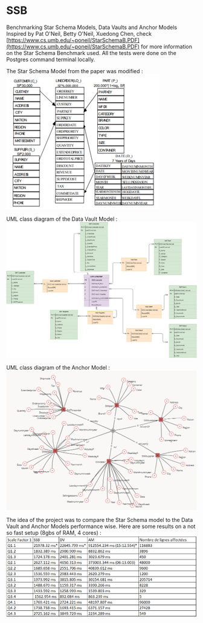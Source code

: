 # SSB
Benchmarking Star Schema Models, Data Vaults and Anchor Models
Inspired by Pat O'Neil, Betty O'Neil, Xuedong Chen, check [https://www.cs.umb.edu/~poneil/StarSchemaB.PDF](https://www.cs.umb.edu/~poneil/StarSchemaB.PDF) 
for more information on the Star Schema Benchmark used. All the tests were done on the Postgres command terminal locally.


The Star Schema Model from the paper was modified :<br>
![SSB Model](https://github.com/databs1/SSB/blob/master/SSB.PNG?raw=true)

UML class diagram of the Data Vault Model : <br>
![Data Vault Model](https://github.com/databs1/SSB/blob/master/Data_vault_SSB.png?raw=true)

UML class diagram of the Anchor Model : <br>
![Anchor Model](https://github.com/databs1/SSB/blob/master/AnchorModel.PNG?raw=true)


The idea of the project was to compare the Star Schema model to the Data Vault and Anchor Models performance wise. 
Here are some results on a not so fast setup (8gbs of RAM, 4 cores) :
![SF1 Results](https://github.com/databs1/SSB/blob/master/ResultatSF1.PNG?raw=true)
